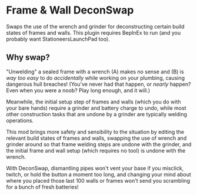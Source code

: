 # Frame & Wall DeconSwap

Swaps the use of the wrench and grinder for deconstructing certain build states of frames and walls. This plugin requires BepInEx to run (and you probably want StationeersLaunchPad too).

## Why swap?

"Unwelding" a sealed frame with a wrench (A) makes no sense and (B) is _way too easy_ to do _accidentally_ while working on your plumbing, causing dangerous hull breaches! (You've never had that happen, or _nearly_ happen? Even when you were a noob? Play long enough, and it will.)

Meanwhile, the initial setup step of frames and walls (which you do with your bare hands) require a grinder and battery charge to undo, while most other construction tasks that are undone by a grinder are typically welding operations.

This mod brings more safety and sensibility to the situation by editing the relevant build states of frames and walls, swapping the use of wrench and grinder around so that frame welding steps are undone with the grinder, and the initial frame and wall setup (which requires no tool) is undone with the wrench.

With DeconSwap, dismantling pipes won't vent your base if you misclick, twitch, or hold the button a moment too long, and changing your mind about where you placed those last 100 walls or frames won't send you scrambling for a bunch of fresh batteries!

